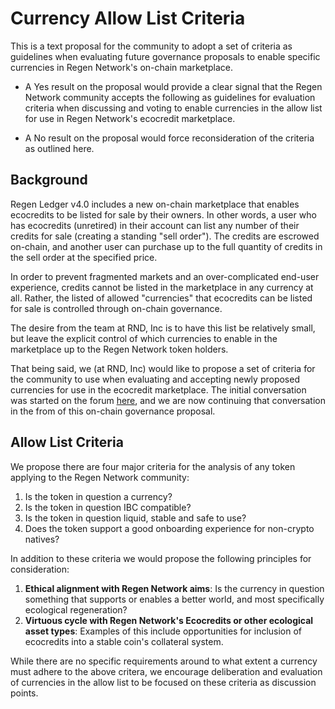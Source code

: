 # Currency Allow List Criteria

This is a text proposal for the community to adopt a set of criteria as guidelines when evaluating future governance proposals to enable specific currencies in Regen Network's on-chain marketplace.

- A Yes result on the proposal would provide a clear signal that the Regen Network community accepts the following as guidelines for evaluation criteria when discussing and voting to enable currencies in the allow list for use in Regen Network's ecocredit marketplace.

- A No result on the proposal would force reconsideration of the criteria as outlined here.

## Background

Regen Ledger v4.0 includes a new on-chain marketplace that enables ecocredits to be listed for sale by their owners. In other words, a user who has ecocredits (unretired) in their account can list any number of their credits for sale (creating a standing "sell order"). The credits are escrowed on-chain, and another user can purchase up to the full quantity of credits in the sell order at the specified price.

In order to prevent fragmented markets and an over-complicated end-user experience, credits cannot be listed in the marketplace in any currency at all. Rather, the listed of allowed "currencies" that ecocredits can be listed for sale is controlled through on-chain governance.

The desire from the team at RND, Inc is to have this list be relatively small, but leave the explicit control of which currencies to enable in the marketplace up to the Regen Network token holders.

That being said, we (at RND, Inc) would like to propose a set of criteria for the community to use when evaluating and accepting newly proposed currencies for use in the ecocredit marketplace. The initial conversation was started on the forum [here](https://commonwealth.im/regen/discussion/4959-adding-tokens-to-the-regen-ledger-currency-allow-list), and we are now continuing that conversation in the from of this on-chain governance proposal.

## Allow List Criteria

We propose there are four major criteria for the analysis of any token applying to the Regen Network community:
1. Is the token in question a currency?
2. Is the token in question IBC compatible?
3. Is the token in question liquid, stable and safe to use?
4. Does the token support a good onboarding experience for non-crypto natives?

In addition to these criteria we would propose the following principles for consideration:
1. **Ethical alignment with Regen Network aims**: Is the currency in question something that supports or enables a better world, and most specifically ecological regeneration?
2. **Virtuous cycle with Regen Network's Ecocredits or other ecological asset types**: Examples of this include opportunities for inclusion of ecocredits into a stable coin's collateral system.

While there are no specific requirements around to what extent a currency must adhere to the above critera, we encourage deliberation and evaluation of currencies in the allow list to be focused on these criteria as discussion points.
